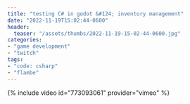 ```yaml
---
title: "testing C# in godot &#124; inventory management"
date: "2022-11-19T15:02:44-0600"
header:
  teaser: "/assets/thumbs/2022-11-19-15-02-44-0600.jpg"
categories:
- "game development"
- "twitch"
tags:
- "code: csharp"
- "flambe"
---
```

{% include video id="773093061" provider="vimeo" %}
